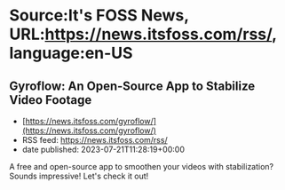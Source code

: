 # Source:It's FOSS News, URL:https://news.itsfoss.com/rss/, language:en-US

## Gyroflow: An Open-Source App to Stabilize Video Footage
 - [https://news.itsfoss.com/gyroflow/](https://news.itsfoss.com/gyroflow/)
 - RSS feed: https://news.itsfoss.com/rss/
 - date published: 2023-07-21T11:28:19+00:00

A free and open-source app to smoothen your videos with stabilization? Sounds impressive! Let's check it out!

